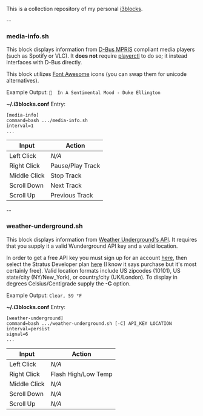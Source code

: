 This is a collection repository of my personal [i3blocks](https://github.com/vivien/i3blocks).

--

### media-info.sh

This block displays information from [D-Bus MPRIS](https://specifications.freedesktop.org/mpris-spec/latest/) compliant media players (such as Spotify or VLC). It **does not** require [playerctl](https://github.com/acrisci/playerctl) to do so; it instead interfaces with D-Bus directly.

This block utilizes [Font Awesome](http://fontawesome.io/) icons (you can swap them for unicode alternatives).

Example Output: `  In A Sentimental Mood - Duke Ellington`

**~/.i3blocks.conf** Entry:

```
[media-info]
command=bash .../media-info.sh
interval=1
...
```

Input | Action
----- | ------
Left Click | *N/A*
Right Click | Pause/Play Track
Middle Click | Stop Track
Scroll Down | Next Track
Scroll Up | Previous Track

--

### weather-underground.sh

This block displays information from [Weather Underground's API](https://www.wunderground.com/weather/api/). It requires that you supply it a valid Wunderground API key and a valid location.

In order to get a free API key you must sign up for an account [here](https://www.wunderground.com/member/registration?mode=api_signup), then select the Stratus Developer plan [here](https://www.wunderground.com/weather/api/d/pricing.html) (I know it says purchase but it's most certainly free). Valid location formats include US zipcodes (10101), US state/city (NY/New_York), or country/city (UK/London). To display in degrees Celsius/Centigrade supply the **-C** option.

Example Output: `Clear, 59 °F`

**~/.i3blocks.conf** Entry:
```
[weather-underground]
command=bash .../weather-underground.sh [-C] API_KEY LOCATION
interval=persist
signal=6
...
```

Input | Action
----- | ------
Left Click | *N/A*
Right Click | Flash High/Low Temp
Middle Click | *N/A*
Scroll Down | *N/A*
Scroll Up | *N/A*
